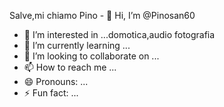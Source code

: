 Salve,mi chiamo Pino - 👋 Hi, I’m @Pinosan60
- 👀 I’m interested in ...domotica,audio fotografia
- 🌱 I’m currently learning ...
- 💞️ I’m looking to collaborate on ...
- 📫 How to reach me ...
- 😄 Pronouns: ...
- ⚡ Fun fact: ...

<!---
Pinosan60/Pinosan60 is a ✨ special ✨ repository because its `README.md` (this file) appears on your GitHub profile.
You can click the Preview link to take a look at your changes.
--->
